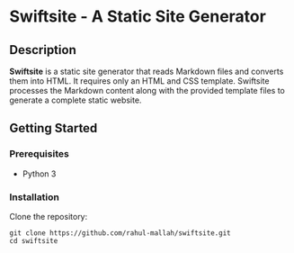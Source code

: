 # Swiftsite - A Static Site Generator

## Description
**Swiftsite** is a static site generator that reads Markdown files and converts them into HTML. It requires only an HTML and CSS template. Swiftsite processes the Markdown content along with the provided template files to generate a complete static website.

## Getting Started

### Prerequisites
- Python 3

### Installation


Clone the repository:

```
git clone https://github.com/rahul-mallah/swiftsite.git
cd swiftsite
```

